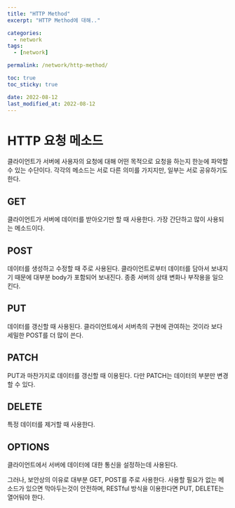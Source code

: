 ```yaml
---
title: "HTTP Method"
excerpt: "HTTP Method에 대해.."

categories:
  - network
tags:
  - [network]

permalink: /network/http-method/

toc: true
toc_sticky: true

date: 2022-08-12
last_modified_at: 2022-08-12
---
```


# HTTP 요청 메소드
클라이언트가 서버에 사용자의 요청에 대해 어떤 목적으로 요청을 하는지 한눈에 파악할 수 있는 수단이다. 각각의 메소드는 서로 다른 의미를 가지지만, 일부는 서로 공유하기도 한다. 

## GET
클라이언트가 서버에 데이터를 받아오기만 할 때 사용한다.
가장 간단하고 많이 사용되는 메소드이다.

## POST
데이터를 생성하고 수정할 때 주로 사용된다.
클라이언트로부터 데이터를 담아서 보내지기 때문에 대부분 body가 포함되어 보내진다.
종종 서버의 상태 변화나 부작용을 일으킨다.

## PUT
데이터를 갱신할 때 사용된다. 
클라이언트에서 서버측의 구현에 관여하는 것이라 보다 세밀한 POST를 더 많이 쓴다.

## PATCH
PUT과 마찬가지로 데이터를 갱신할 때 이용된다. 
다만 PATCH는 데이터의 부분만 변경할 수 있다.

## DELETE
특정 데이터를 제거할 때 사용한다.

## OPTIONS
클라이언트에서 서버에 데이터에 대한 통신을 설정하는데 사용된다.



그러나, 보안상의 이유로 대부분 GET, POST를 주로 사용한다. 사용할 필요가 없는
메소드가 있으면 막아두는것이 안전하며, RESTful 방식을 이용한다면 PUT, DELETE는 열어둬야 한다.

